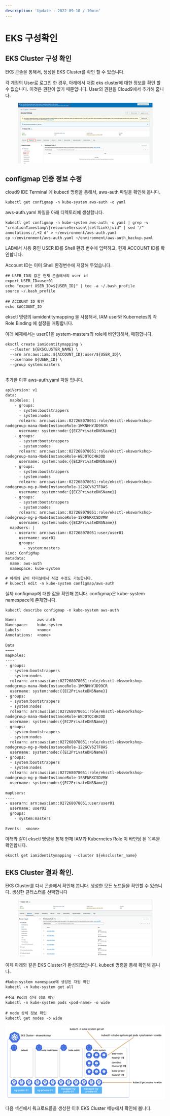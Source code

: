 ```yaml
---
description: 'Update : 2022-09-10 / 10min'
---
```


# EKS 구성확인

## EKS Cluster 구성 확인&#x20;

EKS 콘솔을 통해서, 생성된 EKS Cluster를 확인 할 수 있습니다.

각 계정의 User로 로그인 한 경우, 아래에서 처럼 eks cluster에 대한 정보를 확인 할 수 없습니다. 이것은 권한이 없기 때문입니다. User의 권한을 Cloud9에서 추가해 줍니다. &#x20;

<figure><img src="../.gitbook/assets/image (502).png" alt=""><figcaption></figcaption></figure>

## configmap 인증 정보 수정

cloud9 IDE Terminal 에 kubectl 명령을 통해서, aws-auth 파일을 확인해 봅니다.&#x20;

```
kubectl get configmap -n kube-system aws-auth -o yaml
```

aws-auth.yaml 파일을 아래 디렉토리에 생성합니다.&#x20;

```
kubectl get configmap -n kube-system aws-auth -o yaml | grep -v "creationTimestamp\|resourceVersion\|selfLink\|uid" | sed '/^  annotations:/,+2 d' > ~/environment/aws-auth.yaml
cp ~/environment/aws-auth.yaml ~/environment/aws-auth_backup.yaml

```

LAB에서 사용 중인 USER ID를 Shell 환경 변수에 입력하고, 현재 ACCOUNT ID를 확인합니다.

Account ID는 이미 Shell 환경변수에 저장해 두었습니다.

```
## USER_ID의 값은 현재 콘솔에서의 user id
export USER_ID=user01
echo "export USER_ID=${USER_ID}" | tee -a ~/.bash_profile
source ~/.bash_profile

## ACCOUNT ID 확인
echo $ACCOUNT_ID

```

eksctl 명령의 iamidentitymapping 을 사용해서, IAM user와 Kubernetes의 각 Role Binding 에 설정을 매핑합니다.

아래 예제에서는 user01을 system-masters의 role에 바인딩해서, 매핑합니다.

```
eksctl create iamidentitymapping \
  --cluster ${EKSCLUSTER_NAME} \
  --arn arn:aws:iam::${ACCOUNT_ID}:user/${USER_ID}\
  --username ${USER_ID} \
  --group system:masters
  
```

추가한 이후 aws-auth.yaml 파일 입니다.

```
apiVersion: v1
data:
  mapRoles: |
    - groups:
      - system:bootstrappers
      - system:nodes
      rolearn: arn:aws:iam::027268078051:role/eksctl-eksworkshop-nodegroup-mana-NodeInstanceRole-1WKNHHYJD99CR
      username: system:node:{{EC2PrivateDNSName}}
    - groups:
      - system:bootstrappers
      - system:nodes
      rolearn: arn:aws:iam::027268078051:role/eksctl-eksworkshop-nodegroup-mana-NodeInstanceRole-WBJOTQC4HJOD
      username: system:node:{{EC2PrivateDNSName}}
    - groups:
      - system:bootstrappers
      - system:nodes
      rolearn: arn:aws:iam::027268078051:role/eksctl-eksworkshop-nodegroup-ng-p-NodeInstanceRole-122GCV62TF8AS
      username: system:node:{{EC2PrivateDNSName}}
    - groups:
      - system:bootstrappers
      - system:nodes
      rolearn: arn:aws:iam::027268078051:role/eksctl-eksworkshop-nodegroup-ng-p-NodeInstanceRole-1SRFNRXCSDVMW
      username: system:node:{{EC2PrivateDNSName}}
  mapUsers: |
    - userarn: arn:aws:iam::027268078051:user/user01
      username: user01
      groups:
        - system:masters
kind: ConfigMap
metadata:
  name: aws-auth
  namespace: kube-system
```

```
# 아래와 같이 터미널에서 직접 수정도 가능합니다. 
# kubectl edit -n kube-system configmap/aws-auth
```

실제 configmap에 대한 값을 확인해 봅니다. configmap은 kube-system namespace에 존재합니다.

```
kubectl describe configmap -n kube-system aws-auth
```

```
Name:         aws-auth
Namespace:    kube-system
Labels:       <none>
Annotations:  <none>

Data
====
mapRoles:
----
- groups:
  - system:bootstrappers
  - system:nodes
  rolearn: arn:aws:iam::027268078051:role/eksctl-eksworkshop-nodegroup-mana-NodeInstanceRole-1WKNHHYJD99CR
  username: system:node:{{EC2PrivateDNSName}}
- groups:
  - system:bootstrappers
  - system:nodes
  rolearn: arn:aws:iam::027268078051:role/eksctl-eksworkshop-nodegroup-mana-NodeInstanceRole-WBJOTQC4HJOD
  username: system:node:{{EC2PrivateDNSName}}
- groups:
  - system:bootstrappers
  - system:nodes
  rolearn: arn:aws:iam::027268078051:role/eksctl-eksworkshop-nodegroup-ng-p-NodeInstanceRole-122GCV62TF8AS
  username: system:node:{{EC2PrivateDNSName}}
- groups:
  - system:bootstrappers
  - system:nodes
  rolearn: arn:aws:iam::027268078051:role/eksctl-eksworkshop-nodegroup-ng-p-NodeInstanceRole-1SRFNRXCSDVMW
  username: system:node:{{EC2PrivateDNSName}}

mapUsers:
----
- userarn: arn:aws:iam::027268078051:user/user01
  username: user01
  groups:
    - system:masters

Events:  <none>
```



아래와 같이 eksctl 명령을 통해 현재 IAM과 Kubernetes Role 이 바인딩 된 목록을 확인합니다.

```
eksctl get iamidentitymapping --cluster ${ekscluster_name}

```

## EKS Cluster 결과 확인.

EKS Cluster를 다시 콘솔에서 확인해 봅니다. 생성한 모든 노드들을 확인할 수 있습니다. 생성한 클러스터를 선택합니다

<figure><img src="../.gitbook/assets/image (504).png" alt=""><figcaption></figcaption></figure>

이제 아래와 같은 EKS Cluster가 완성되었습니다. kubectl 명령을 통해 확인해 봅니다.

```
#kube-system namespace에 생성된 자원 확인 
kubectl -n kube-system get all

#주요 Pod의 상세 정보 확인 
kubectl -n kube-system pods <pod-name> -o wide

# node 상세 정보 확인 
kubectl get nodes -o wide

```

![](<../.gitbook/assets/image (287).png>)

다음 섹션에서 워크로드들을 생성한 이후 EKS Cluster 메뉴에서 확인해 봅니다.

